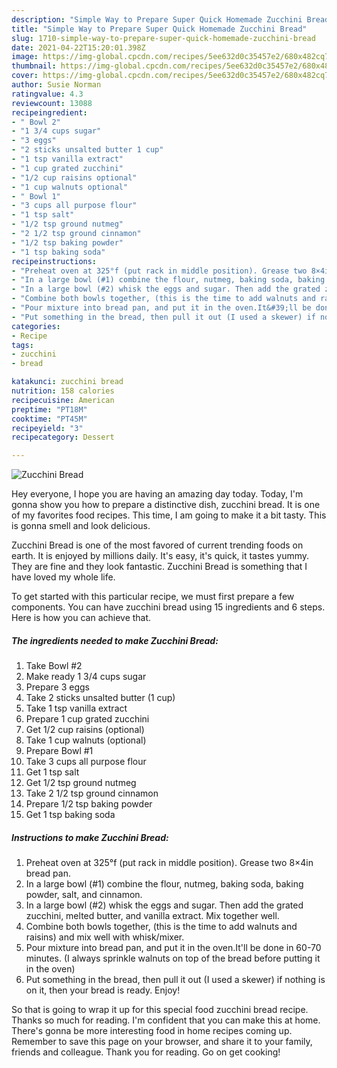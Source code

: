 ```yaml
---
description: "Simple Way to Prepare Super Quick Homemade Zucchini Bread"
title: "Simple Way to Prepare Super Quick Homemade Zucchini Bread"
slug: 1710-simple-way-to-prepare-super-quick-homemade-zucchini-bread
date: 2021-04-22T15:20:01.398Z
image: https://img-global.cpcdn.com/recipes/5ee632d0c35457e2/680x482cq70/zucchini-bread-recipe-main-photo.jpg
thumbnail: https://img-global.cpcdn.com/recipes/5ee632d0c35457e2/680x482cq70/zucchini-bread-recipe-main-photo.jpg
cover: https://img-global.cpcdn.com/recipes/5ee632d0c35457e2/680x482cq70/zucchini-bread-recipe-main-photo.jpg
author: Susie Norman
ratingvalue: 4.3
reviewcount: 13088
recipeingredient:
- " Bowl 2"
- "1 3/4 cups sugar"
- "3 eggs"
- "2 sticks unsalted butter 1 cup"
- "1 tsp vanilla extract"
- "1 cup grated zucchini"
- "1/2 cup raisins optional"
- "1 cup walnuts optional"
- " Bowl 1"
- "3 cups all purpose flour"
- "1 tsp salt"
- "1/2 tsp ground nutmeg"
- "2 1/2 tsp ground cinnamon"
- "1/2 tsp baking powder"
- "1 tsp baking soda"
recipeinstructions:
- "Preheat oven at 325°f (put rack in middle position). Grease two 8×4in bread pan."
- "In a large bowl (#1) combine the flour, nutmeg, baking soda, baking powder, salt, and cinnamon."
- "In a large bowl (#2) whisk the eggs and sugar. Then add the grated zucchini, melted butter, and vanilla extract. Mix together well."
- "Combine both bowls together, (this is the time to add walnuts and raisins) and mix well with whisk/mixer."
- "Pour mixture into bread pan, and put it in the oven.It&#39;ll be done in 60-70 minutes. (I always sprinkle walnuts on top of the bread before putting it in the oven)"
- "Put something in the bread, then pull it out (I used a skewer) if nothing is on it, then your bread is ready. Enjoy!"
categories:
- Recipe
tags:
- zucchini
- bread

katakunci: zucchini bread 
nutrition: 158 calories
recipecuisine: American
preptime: "PT18M"
cooktime: "PT45M"
recipeyield: "3"
recipecategory: Dessert

---
```



![Zucchini Bread](https://img-global.cpcdn.com/recipes/5ee632d0c35457e2/680x482cq70/zucchini-bread-recipe-main-photo.jpg)

Hey everyone, I hope you are having an amazing day today. Today, I'm gonna show you how to prepare a distinctive dish, zucchini bread. It is one of my favorites food recipes. This time, I am going to make it a bit tasty. This is gonna smell and look delicious.



Zucchini Bread is one of the most favored of current trending foods on earth. It is enjoyed by millions daily. It's easy, it's quick, it tastes yummy. They are fine and they look fantastic. Zucchini Bread is something that I have loved my whole life.


To get started with this particular recipe, we must first prepare a few components. You can have zucchini bread using 15 ingredients and 6 steps. Here is how you can achieve that.

<!--inarticleads1-->

##### The ingredients needed to make Zucchini Bread:

1. Take  Bowl #2
1. Make ready 1 3/4 cups sugar
1. Prepare 3 eggs
1. Take 2 sticks unsalted butter (1 cup)
1. Take 1 tsp vanilla extract
1. Prepare 1 cup grated zucchini
1. Get 1/2 cup raisins (optional)
1. Take 1 cup walnuts (optional)
1. Prepare  Bowl #1
1. Take 3 cups all purpose flour
1. Get 1 tsp salt
1. Get 1/2 tsp ground nutmeg
1. Take 2 1/2 tsp ground cinnamon
1. Prepare 1/2 tsp baking powder
1. Get 1 tsp baking soda




<!--inarticleads2-->

##### Instructions to make Zucchini Bread:

1. Preheat oven at 325°f (put rack in middle position). Grease two 8×4in bread pan.
1. In a large bowl (#1) combine the flour, nutmeg, baking soda, baking powder, salt, and cinnamon.
1. In a large bowl (#2) whisk the eggs and sugar. Then add the grated zucchini, melted butter, and vanilla extract. Mix together well.
1. Combine both bowls together, (this is the time to add walnuts and raisins) and mix well with whisk/mixer.
1. Pour mixture into bread pan, and put it in the oven.It&#39;ll be done in 60-70 minutes. (I always sprinkle walnuts on top of the bread before putting it in the oven)
1. Put something in the bread, then pull it out (I used a skewer) if nothing is on it, then your bread is ready. Enjoy!




So that is going to wrap it up for this special food zucchini bread recipe. Thanks so much for reading. I'm confident that you can make this at home. There's gonna be more interesting food in home recipes coming up. Remember to save this page on your browser, and share it to your family, friends and colleague. Thank you for reading. Go on get cooking!
